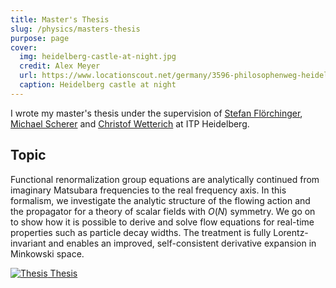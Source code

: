 ```yaml
---
title: Master's Thesis
slug: /physics/masters-thesis
purpose: page
cover:
  img: heidelberg-castle-at-night.jpg
  credit: Alex Meyer
  url: https://www.locationscout.net/germany/3596-philosophenweg-heidelberg
  caption: Heidelberg castle at night
---
```


I wrote my master's thesis under the supervision of [Stefan Flörchinger](http://www.thphys.uni-heidelberg.de/~floerchinger), [Michael Scherer](http://www.thp.uni-koeln.de/~scherer) and [Christof Wetterich](http://www.thphys.uni-heidelberg.de/~wetterich) at ITP Heidelberg.

## Topic

Functional renormalization group equations are analytically continued from imaginary Matsubara frequencies to the real frequency axis. In this formalism, we investigate the analytic structure of the flowing action and the propagator for a theory of scalar fields with $O(N)$ symmetry. We go on to show how it is possible to derive and solve flow equations for real-time properties such as particle decay widths. The treatment is fully Lorentz-invariant and enables an improved, self-consistent derivative expansion in Minkowski space.

<div class="grid docs">

[![Thesis](thesis.png) Thesis](thesis.pdf)

</div>
